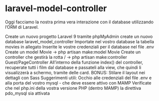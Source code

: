 # laravel-model-controller
Oggi facciamo la nostra prima vera interazione con il database utilizzando l’ORM di Laravel.

Create un nuovo progetto Laravel 9
tramite phpMyAdmin create un nuovo database laravel_model_controller
Importate nel vostro database la tabella movies in allegato
Inserite le vostre credenziali per il database nel file .env
Create un model Movie -> php artisan make:model Movie
Create un controller che gestirà la rotta / -> php artisan make:controller Guest/PageController
All’interno della funzione index() del controller, recuperate tutti i film dal database e passateli alla view, che quindi li visualizzerà a schermo, tramite delle card.
BONUS:
Stilare il layout nei dettagli con Sass
Suggerimenti utili:
Occhio alle credenziali del file .env e alla porta del vostro mysql - che deve essere attivo con MAMP
Verificate che nel php.ini della vostra versione PHP (dentro MAMP) la direttiva pdo_mysql sia attivata